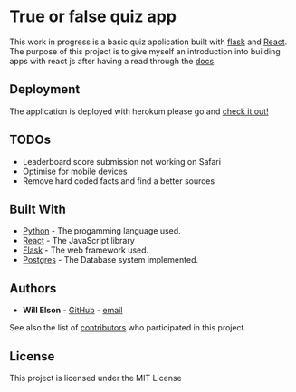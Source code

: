 # True or false quiz app

This work in progress is a basic quiz application built with [flask](http://flask.pocoo.org) and [React](https://facebook.github.io/react/). The purpose of this project is to give myself an introduction into building apps with react js after having a read through the [docs](https://facebook.github.io/react/docs/hello-world.html).

## Deployment
The application is deployed with herokum please go and [check it out!](https://react-quizzer.herokuapp.com)

## TODOs
* Leaderboard score submission not working on Safari
* Optimise for mobile devices
* Remove hard coded facts and find a better sources

## Built With

* [Python](http://www.python.org/) - The progamming language used.
* [React](https://facebook.github.io/react/) - The JavaScript library
* [Flask](http://flask.pocoo.org) - The web framework used.
* [Postgres](https://www.postgresql.org) - The Database system implemented.


## Authors
* **Will Elson** - [GitHub](https://github.com/willelson) - [email](mailto:elson594@gmail.com)

See also the list of [contributors](https://github.com/willelson/react-quiz/contributors) who participated in this project.

## License

This project is licensed under the MIT License 